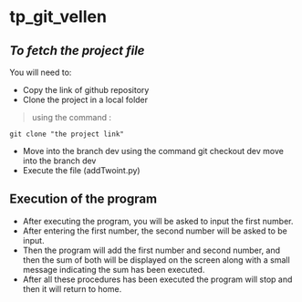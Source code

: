 # tp_git_vellen
## _To fetch the project file_

You will need to:

- Copy the link of github repository
- Clone the project in a local folder

>using the command : 

    git clone "the project link"
- Move into the branch dev
using the command git checkout dev 
move into the branch dev
- Execute the file (addTwoint.py)


## Execution of the program

- After executing the program, you will be asked to input the first number.
- After entering the first number, the second number will be asked to be input.
- Then the program will add the first number and second number, and then the sum of both will be displayed on the screen along with a small message indicating the sum has been executed.
- After all these procedures has been executed the program will stop and then it will return to home. 